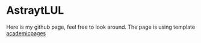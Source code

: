 # AstraytLUL
Here is my github page, feel free to look around.
The page is using template [academicpages](https://github.com/academicpages/academicpages.github.io) 
